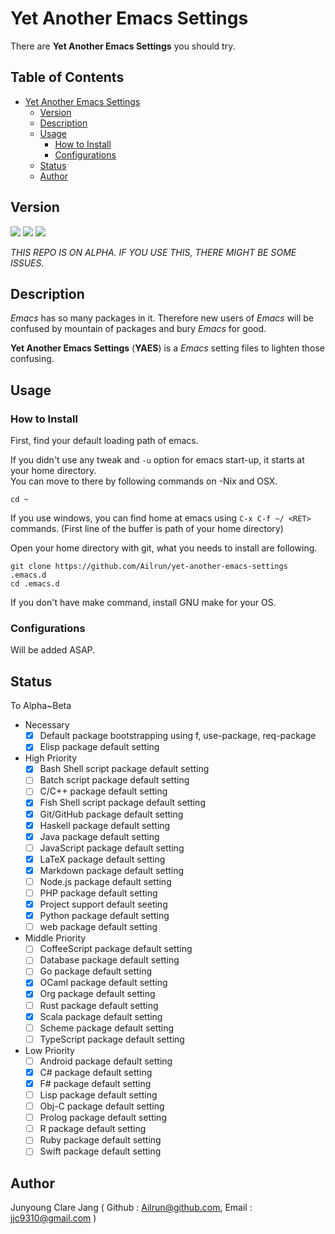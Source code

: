 # Yet Another Emacs Settings #

There are **Yet Another Emacs Settings** you should try.

<!-- markdown-toc start - Don't edit this section. Run M-x markdown-toc-generate-toc again -->
## Table of Contents ##

- [Yet Another Emacs Settings](#yet-another-emacs-settings)
    - [Version](#version)
    - [Description](#description)
    - [Usage](#usage)
        - [How to Install](#how-to-install)
        - [Configurations](#configurations)
    - [Status](#status)
    - [Author](#author)

<!-- markdown-toc end -->

## Version ##
![](https://img.shields.io/badge/Emacs->24.5-green.svg?style=flat)
![](https://img.shields.io/badge/Version-0.01.01-lightgrey.svg?style=flat)
![](https://img.shields.io/badge/Status-Alpha-yellow.svg?style=flat)

*THIS REPO IS ON ALPHA. IF YOU USE THIS, THERE MIGHT BE SOME ISSUES.*

## Description ##
*Emacs* has so many packages in it. Therefore new users of *Emacs* will be confused by mountain of packages and bury *Emacs* for good.

**Yet Another Emacs Settings** (**YAES**) is a *Emacs* setting files to lighten those confusing.

## Usage ##

### How to Install ###
First, find your default loading path of emacs.

If you didn't use any tweak and `-u` option for emacs start-up, it starts at your home directory.  
You can move to there by following commands on -Nix and OSX.

```
cd ~
```

If you use windows, you can find home at emacs using `C-x C-f ~/ <RET>` commands. (First line of the buffer is path of your home directory)

Open your home directory with git, what you needs to install are following.

```
git clone https://github.com/Ailrun/yet-another-emacs-settings .emacs.d
cd .emacs.d
```

If you don't have make command, install GNU make for your OS.

### Configurations ###

Will be added ASAP.

## Status ##

To Alpha~Beta

- Necessary
  - [x] Default package bootstrapping using f, use-package, req-package
  - [x] Elisp package default setting
- High Priority
  - [x] Bash Shell script package default setting
  - [ ] Batch script package default setting
  - [ ] C/C++ package default setting
  - [x] Fish Shell script package default setting
  - [x] Git/GitHub package default setting
  - [x] Haskell package default setting
  - [x] Java package default setting
  - [ ] JavaScript package default setting
  - [x] LaTeX package default setting
  - [x] Markdown package default setting
  - [ ] Node.js package default setting
  - [ ] PHP package default setting
  - [x] Project support default seeting
  - [x] Python package default setting
  - [ ] web package default setting
- Middle Priority
  - [ ] CoffeeScript package default setting
  - [ ] Database package default setting
  - [ ] Go package default setting
  - [x] OCaml package default setting
  - [x] Org package default setting
  - [ ] Rust package default setting
  - [x] Scala package default setting
  - [ ] Scheme package default setting
  - [ ] TypeScript package default setting
- Low Priority
  - [ ] Android package default setting
  - [x] C# package default setting
  - [x] F# package default setting
  - [ ] Lisp package default setting
  - [ ] Obj-C package default setting
  - [ ] Prolog package default setting
  - [ ] R package default setting
  - [ ] Ruby package default setting
  - [ ] Swift package default setting

## Author ##
Junyoung Clare Jang ( Github : Ailrun@github.com, Email : jjc9310@gmail.com )
